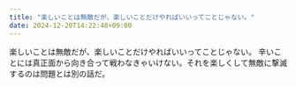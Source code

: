 ```yaml
---
title: "楽しいことは無敵だが、楽しいことだけやればいいってことじゃない。"
date: 2024-12-20T14:22:48+09:00
---
```

楽しいことは無敵だが、楽しいことだけやればいいってことじゃない。
辛いことには真正面から向き合って戦わなきゃいけない。それを楽しくして無敵に撃滅するのは問題とは別の話だ。
